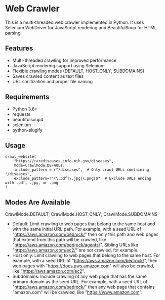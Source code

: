 # Web Crawler

This is a multi-threaded web crawler implemented in Python. It uses Selenium WebDriver for JavaScript rendering and BeautifulSoup for HTML parsing.

## Features

- Multi-threaded crawling for improved performance
- JavaScript rendering support using Selenium
- Flexible crawling modes (DEFAULT, HOST_ONLY, SUBDOMAINS)
- Saves crawled content as text files
- URL sanitization and proper file naming

## Requirements

- Python 3.6+
- requests
- beautifulsoup4
- selenium
- python-slugify

## Usage

```
crawl_website(
    "https://rarediseases.info.nih.gov/diseases",
    mode=CrawlMode.DEFAULT,
    include_pattern = r"/diseases",  # Only crawl URLs containing "/diseases",
    exclude_pattern=r"(\.pdf|\.jpg|\.png)$"  # Exclude URLs ending with .pdf, .jpg, or .png
)
```
## Modes Are Available

CrawlMode.DEFAULT, CrawlMode.HOST_ONLY, CrawlMode.SUBDOMAINS
    
- Default: Limit crawling to web pages that belong to the same host and with the same initial URL path. For example, with a seed URL of "https://aws.amazon.com/bedrock/" then only this path and web pages that extend from this path will be crawled, like "https://aws.amazon.com/bedrock/agents/". Sibling URLs like "https://aws.amazon.com/ec2/" are not crawled, for example.
- Host only: Limit crawling to web pages that belong to the same host. For example, with a seed URL of "https://aws.amazon.com/bedrock/", then web pages with "https://docs.aws.amazon.com" will also be crawled, like "https://aws.amazon.com/ec2".
- Subdomains: Include crawling of any web page that has the same primary domain as the seed URL. For example, with a seed URL of "https://aws.amazon.com/bedrock/" then any web page that contains "amazon.com" will be crawled, like "https://www.amazon.com".
